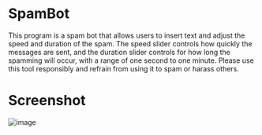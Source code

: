 # SpamBot
This program is a spam bot that allows users to insert text and adjust the speed and duration of the spam. The speed slider controls how quickly the messages are sent, and the duration slider controls for how long the spamming will occur, with a range of one second to one minute. Please use this tool responsibly and refrain from using it to spam or harass others.

# Screenshot
![image](https://user-images.githubusercontent.com/70652416/213882228-ce6d94a6-494b-4e69-b460-c33921ca3b71.png)
